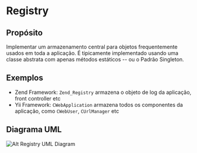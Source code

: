# Registry

## Propósito

Implementar um armazenamento central para objetos frequentemente usados em toda 
a aplicação. É tipicamente implementado usando uma classe abstrata com apenas 
métodos estáticos -- ou o Padrão Singleton.

## Exemplos

* Zend Framework: `Zend_Registry` armazena o objeto de log da aplicação, front 
controller etc
* Yii Framework: `CWebApplication` armazena todos os componentes da aplicação, 
como `CWebUser`, `CUrlManager` etc

## Diagrama UML

![Alt Registry UML Diagram](uml/uml.png)
